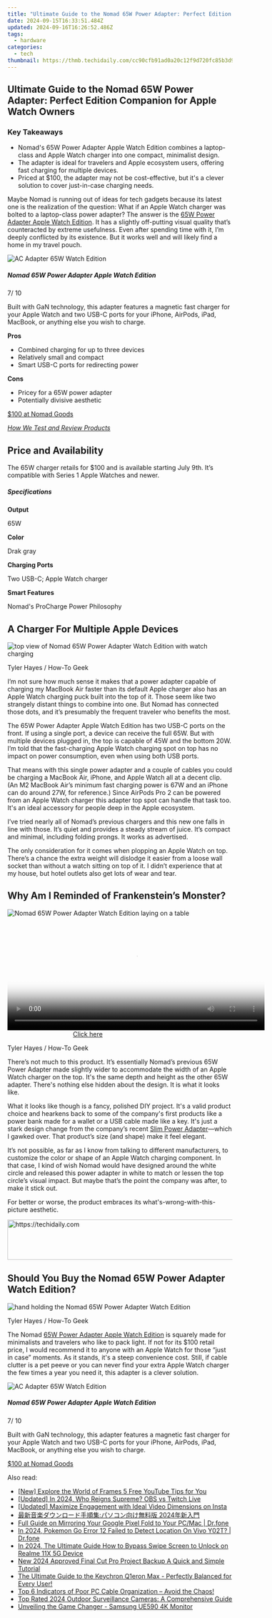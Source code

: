 ```yaml
---
title: "Ultimate Guide to the Nomad 65W Power Adapter: Perfect Edition Companion for Apple Watch Owners"
date: 2024-09-15T16:33:51.484Z
updated: 2024-09-16T16:26:52.486Z
tags:
  - hardware
categories:
  - tech
thumbnail: https://thmb.techidaily.com/cc90cfb91ad0a20c12f9d720fc85b3d9e0382268e1d979284c574fcec450998c.jpg
---
```


## Ultimate Guide to the Nomad 65W Power Adapter: Perfect Edition Companion for Apple Watch Owners

### Key Takeaways

* Nomad's 65W Power Adapter Apple Watch Edition combines a laptop-class and Apple Watch charger into one compact, minimalist design.
* The adapter is ideal for travelers and Apple ecosystem users, offering fast charging for multiple devices.
* Priced at $100, the adapter may not be cost-effective, but it's a clever solution to cover just-in-case charging needs.

 Maybe Nomad is running out of ideas for tech gadgets because its latest one is the realization of the question: What if an Apple Watch charger was bolted to a laptop-class power adapter? The answer is the [65W Power Adapter Apple Watch Edition](https://shop-links.co/link/?exclusive=1&publisher_slug=itechdaily19598&url=https%3A%2F%2Fwww.anrdoezrs.net%2Flinks%2F3607085%2Ftype%2Fdlg%2Fsid%2FUUhtgUeUpU2003984%2Fhttps%3A%2F%2Fnomadgoods.com%2Fproducts%2Fac-adapter-65w-usb-c-watch-edition%3Fcjdata%3DMXxOfDB8WXww%26cjevent%3D7124ea07490f11ef8306008a0a82b839). It has a slightly off-putting visual quality that’s counteracted by extreme usefulness. Even after spending time with it, I’m deeply conflicted by its existence. But it works well and will likely find a home in my travel pouch.

![AC Adapter 65W Watch Edition](https://static1.howtogeekimages.com/wordpress/wp-content/uploads/2024/07/ac-adapter-65w-watch-edition.jpeg) 

#####  Nomad 65W Power Adapter Apple Watch Edition

7/ 10 

Built with GaN technology, this adapter features a magnetic fast charger for your Apple Watch and two USB-C ports for your iPhone, AirPods, iPad, MacBook, or anything else you wish to charge. 

**Pros** 
* Combined charging for up to three devices
* Relatively small and compact
* Smart USB-C ports for redirecting power

**Cons** 
* Pricey for a 65W power adapter
* Potentially divisive aesthetic

[$100 at Nomad Goods](https://shop-links.co/link/?exclusive=1&publisher_slug=itechdaily19598&url=https%3A%2F%2Fwww.anrdoezrs.net%2Flinks%2F3607085%2Ftype%2Fdlg%2Fsid%2FUUhtgUeUpU2003984%2Fhttps%3A%2F%2Fnomadgoods.com%2Fproducts%2Fac-adapter-65w-usb-c-watch-edition%3Fcjdata%3DMXxOfDB8WXww%26cjevent%3D7124ea07490f11ef8306008a0a82b839) 

[_How We Test and Review Products_](https://vp-tips.techidaily.com/swiftly-move-data-fast-and-reliable-methods-to-direct-files-onto-your-computer/)

##  Price and Availability

 The 65W charger retails for $100 and is available starting July 9th. It’s compatible with Series 1 Apple Watches and newer.

#####  Specifications

**Output** 

 65W 

**Color** 

 Drak gray 

**Charging Ports** 

 Two USB-C; Apple Watch charger 

**Smart Features** 

 Nomad's ProCharge Power Philosophy 

##  A Charger For Multiple Apple Devices

![top view of Nomad 65W Power Adapter Watch Edition with watch charging](https://static1.howtogeekimages.com/wordpress/wp-content/uploads/wm/2024/07/top-view-of-nomad-65w-power-adapter-watch-edition-with-watch-charging.jpg) 

Tyler Hayes / How-To Geek

 I’m not sure how much sense it makes that a power adapter capable of charging my MacBook Air faster than its default Apple charger also has an Apple Watch charging puck built into the top of it. Those seem like two strangely distant things to combine into one. But Nomad has connected those dots, and it’s presumably the frequent traveler who benefits the most.

 The 65W Power Adapter Apple Watch Edition has two USB-C ports on the front. If using a single port, a device can receive the full 65W. But with multiple devices plugged in, the top is capable of 45W and the bottom 20W. I’m told that the fast-charging Apple Watch charging spot on top has no impact on power consumption, even when using both USB ports.

 That means with this single power adapter and a couple of cables you could be charging a MacBook Air, iPhone, and Apple Watch all at a decent clip. (An M2 MacBook Air’s minimum fast charging power is 67W and an iPhone can do around 27W, for reference.) Since AirPods Pro 2 can be powered from an Apple Watch charger this adapter top spot can handle that task too. It's an ideal accessory for people deep in the Apple ecosystem.

 I’ve tried nearly all of Nomad’s previous chargers and this new one falls in line with those. It’s quiet and provides a steady stream of juice. It’s compact and minimal, including folding prongs. It works as advertised.

 The only consideration for it comes when plopping an Apple Watch on top. There’s a chance the extra weight will dislodge it easier from a loose wall socket than without a watch sitting on top of it. I didn’t experience that at my house, but hotel outlets also get lots of wear and tear.

##  Why Am I Reminded of Frankenstein’s Monster?

![Nomad 65W Power Adapter Watch Edition laying on a table](https://static1.howtogeekimages.com/wordpress/wp-content/uploads/wm/2024/07/nomad-65w-power-adapter-watch-edition-laying-on-a-table.jpg) 

<!-- affiliate ads begin -->
<span id="1938141">
					<video width="576" height="240" style="cursor:pointer"
           poster="//a.impactradius-go.com/display-clicktoplayimage/1938141.png"
           onclick="if(!this.playClicked){this.play();this.setAttribute('controls',true);this.playClicked=true;}">
	   <source src="//a.impactradius-go.com/display-ad/22993-1938141">
	   <img src="//a.impactradius-go.com/display-clicktoplayimage/1938141.png" style="border: none; height: 100%; width: 100%; object-fit: contain">
	</video>
	<div style="width:360px;text-align:center"><a href="javascript:window.open(decodeURIComponent('https%3A%2F%2Fhomestyler.sjv.io%2Fc%2F5597632%2F1938141%2F22993'), '_blank');void(0);">Click here</a></div>
</span>
<img height="0" width="0" src="https://imp.pxf.io/i/5597632/1938141/22993" style="position:absolute;visibility:hidden;" border="0" />
<!-- affiliate ads end -->

Tyler Hayes / How-To Geek

 There’s not much to this product. It’s essentially Nomad’s previous 65W Power Adapter made slightly wider to accommodate the width of an Apple Watch charger on the top. It's the same depth and height as the other 65W adapter. There's nothing else hidden about the design. It is what it looks like.

 What it looks like though is a fancy, polished DIY project. It's a valid product choice and hearkens back to some of the company's first products like a power bank made for a wallet or a USB cable made like a key. It's just a stark design change from the company’s recent [Slim Power Adapter](https://extra-approaches.techidaily.com/new-mastering-language-free-top-8-srt-translation-websites/)—which I gawked over. That product’s size (and shape) make it feel elegant.

 It’s not possible, as far as I know from talking to different manufacturers, to customize the color or shape of an Apple Watch charging component. In that case, I kind of wish Nomad would have designed around the white circle and released this power adapter in white to match or lessen the top circle’s visual impact. But maybe that’s the point the company was after, to make it stick out.

 For better or worse, the product embraces its what's-wrong-with-this-picture aesthetic.

<!-- affiliate ads begin -->
<a href="https://ephamedtechinc.pxf.io/c/5597632/2137229/26400" target="_top" id="2137229">
  <img src="//a.impactradius-go.com/display-ad/26400-2137229" border="0" alt="https://techidaily.com" width="728" height="90"/>
</a>
<img height="0" width="0" src="https://ephamedtechinc.pxf.io/i/5597632/2137229/26400" style="position:absolute;visibility:hidden;" border="0" />
<!-- affiliate ads end -->

##  Should You Buy the Nomad 65W Power Adapter Watch Edition?

![hand holding the Nomad 65W Power Adapter Watch Edition](https://static1.howtogeekimages.com/wordpress/wp-content/uploads/wm/2024/07/hand-holding-the-nomad-65w-power-adapter-watch-edition.jpg) 

Tyler Hayes / How-To Geek

 The Nomad [65W Power Adapter Apple Watch Edition](https://shop-links.co/link/?exclusive=1&publisher_slug=itechdaily19598&url=https%3A%2F%2Fwww.anrdoezrs.net%2Flinks%2F3607085%2Ftype%2Fdlg%2Fsid%2FUUhtgUeUpU2003984%2Fhttps%3A%2F%2Fnomadgoods.com%2Fproducts%2Fac-adapter-65w-usb-c-watch-edition%3Fcjdata%3DMXxOfDB8WXww%26cjevent%3D7124ea07490f11ef8306008a0a82b839) is squarely made for minimalists and travelers who like to pack light. If not for its $100 retail price, I would recommend it to anyone with an Apple Watch for those “just in case” moments. As it stands, it's a steep convenience cost. Still, if cable clutter is a pet peeve or you can never find your extra Apple Watch charger the few times a year you need it, this adapter is a clever solution.

![AC Adapter 65W Watch Edition](https://static1.howtogeekimages.com/wordpress/wp-content/uploads/2024/07/ac-adapter-65w-watch-edition.jpeg) 

#####  Nomad 65W Power Adapter Apple Watch Edition

7/ 10 

Built with GaN technology, this adapter features a magnetic fast charger for your Apple Watch and two USB-C ports for your iPhone, AirPods, iPad, MacBook, or anything else you wish to charge. 

[$100 at Nomad Goods](https://shop-links.co/link/?exclusive=1&publisher_slug=itechdaily19598&url=https%3A%2F%2Fwww.anrdoezrs.net%2Flinks%2F3607085%2Ftype%2Fdlg%2Fsid%2FUUhtgUeUpU2003984%2Fhttps%3A%2F%2Fnomadgoods.com%2Fproducts%2Fac-adapter-65w-usb-c-watch-edition%3Fcjdata%3DMXxOfDB8WXww%26cjevent%3D7124ea07490f11ef8306008a0a82b839)

<ins class="adsbygoogle"
     style="display:block"
     data-ad-format="autorelaxed"
     data-ad-client="ca-pub-7571918770474297"
     data-ad-slot="1223367746"></ins>

<ins class="adsbygoogle"
     style="display:block"
     data-ad-client="ca-pub-7571918770474297"
     data-ad-slot="8358498916"
     data-ad-format="auto"
     data-full-width-responsive="true"></ins>

<span class="atpl-alsoreadstyle">Also read:</span>
<div><ul>
<li><a href="https://youtube-stream.techidaily.com/new-explore-the-world-of-frames-5-free-youtube-tips-for-you/"><u>[New] Explore the World of Frames 5 Free YouTube Tips for You</u></a></li>
<li><a href="https://screen-mirroring-recording.techidaily.com/updated-in-2024-who-reigns-supreme-obs-vs-twitch-live/"><u>[Updated] In 2024, Who Reigns Supreme? OBS vs Twitch Live</u></a></li>
<li><a href="https://instagram-video-recordings.techidaily.com/updated-maximize-engagement-with-ideal-video-dimensions-on-insta/"><u>[Updated] Maximize Engagement with Ideal Video Dimensions on Insta</u></a></li>
<li><a href="https://win-able.techidaily.com/1726026863167-2024/"><u>最新音楽ダウンロード手順集:パソコン向け無料版 2024年新入門</u></a></li>
<li><a href="https://screen-mirror.techidaily.com/full-guide-on-mirroring-your-google-pixel-fold-to-your-pcmac-drfone-by-drfone-android/"><u>Full Guide on Mirroring Your Google Pixel Fold to Your PC/Mac | Dr.fone</u></a></li>
<li><a href="https://change-location.techidaily.com/in-2024-pokemon-go-error-12-failed-to-detect-location-on-vivo-y02t-drfone-by-drfone-virtual-android/"><u>In 2024, Pokemon Go Error 12 Failed to Detect Location On Vivo Y02T? | Dr.fone</u></a></li>
<li><a href="https://easy-unlock-android.techidaily.com/in-2024-the-ultimate-guide-how-to-bypass-swipe-screen-to-unlock-on-realme-11x-5g-device-by-drfone-android/"><u>In 2024, The Ultimate Guide How to Bypass Swipe Screen to Unlock on Realme 11X 5G Device</u></a></li>
<li><a href="https://ai-driven-video-production.techidaily.com/new-2024-approved-final-cut-pro-project-backup-a-quick-and-simple-tutorial/"><u>New 2024 Approved Final Cut Pro Project Backup A Quick and Simple Tutorial</u></a></li>
<li><a href="https://hardware-reviews.techidaily.com/the-ultimate-guide-to-the-keychron-q1eron-max-perfectly-balanced-for-every-user/"><u>The Ultimate Guide to the Keychron Q1eron Max - Perfectly Balanced for Every User!</u></a></li>
<li><a href="https://hardware-reviews.techidaily.com/top-6-indicators-of-poor-pc-cable-organization-avoid-the-chaos/"><u>Top 6 Indicators of Poor PC Cable Organization – Avoid the Chaos!</u></a></li>
<li><a href="https://hardware-reviews.techidaily.com/top-rated-2024-outdoor-surveillance-cameras-a-comprehensive-guide/"><u>Top Rated 2024 Outdoor Surveillance Cameras: A Comprehensive Guide</u></a></li>
<li><a href="https://extra-information.techidaily.com/unveiling-the-game-changer-samsung-ue590-4k-monitor/"><u>Unveiling the Game Changer - Samsung UE590 4K Monitor</u></a></li>
</ul></div>

